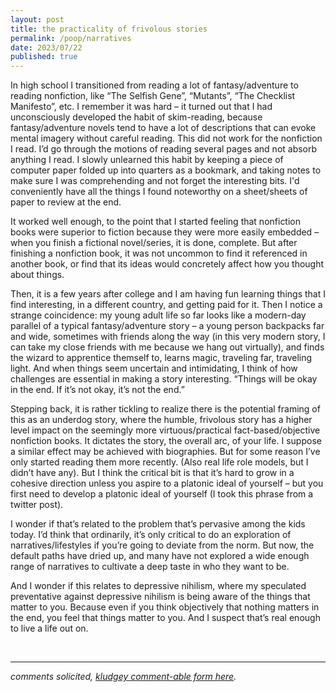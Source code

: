 ```yaml
---
layout: post
title: the practicality of frivolous stories
permalink: /poop/narratives
date: 2023/07/22
published: true
---
```


In high school I transitioned from reading a lot of fantasy/adventure to reading nonfiction, like “The Selfish Gene”, “Mutants”, “The Checklist Manifesto”, etc. I remember it was hard – it turned out that I had unconsciously developed the habit of skim-reading, because fantasy/adventure novels tend to have a lot of descriptions that can evoke mental imagery without careful reading. This did not work for the nonfiction I read. I’d go through the motions of reading several pages and not absorb anything I read. I slowly unlearned this habit by keeping a piece of computer paper folded up into quarters as a bookmark, and taking notes to make sure I was comprehending and not forget the interesting bits. I'd conveniently have all the things I found noteworthy on a sheet/sheets of paper to review at the end.

It worked well enough, to the point that I started feeling that nonfiction books were superior to fiction because they were more easily embedded – when you finish a fictional novel/series, it is done, complete. But after finishing a nonfiction book, it was not uncommon to find it referenced in another book, or find that its ideas would concretely affect how you thought about things. 

Then, it is a few years after college and I am having fun learning things that I find interesting, in a different country, and getting paid for it. Then I notice a strange coincidence: my young adult life so far looks like a modern-day parallel of a typical fantasy/adventure story – a young person backpacks far and wide, sometimes with friends along the way (in this very modern story, I can take my close friends with me because we hang out virtually), and finds the wizard to apprentice themself to, learns magic, traveling far, traveling light. And when things seem uncertain and intimidating, I think of how challenges are essential in making a story interesting. “Things will be okay in the end. If it’s not okay, it’s not the end.”

Stepping back, it is rather tickling to realize there is the potential framing of this as an underdog story, where the humble, frivolous story has a higher level impact on the seemingly more virtuous/practical fact-based/objective nonfiction books. It dictates the story, the overall arc, of your life. I suppose a similar effect may be achieved with biographies. But for some reason I’ve only started reading them more recently. (Also real life role models, but I didn’t have any). But I think the critical bit is that it’s hard to grow in a cohesive direction unless you aspire to a platonic ideal of yourself – but you first need to develop a platonic ideal of yourself (I took this phrase from a twitter post). 

I wonder if that’s related to the problem that’s pervasive among the kids today. I’d think that ordinarily, it’s only critical to do an exploration of narratives/lifestyles if you’re going to deviate from the norm. But now, the default paths have dried up, and many have not explored a wide enough range of narratives to cultivate a deep taste in who they want to be. 

And I wonder if this relates to depressive nihilism, where my speculated preventative against depressive nihilism is being aware of the things that matter to you. Because even if you think objectively that nothing matters in the end, you feel that things matter to you. And I suspect that’s real enough to live a life out on.  

&nbsp;
&nbsp;
&nbsp;

---

_comments solicited, [kludgey comment-able form here](https://docs.google.com/document/d/1ajt3UAd71kClzQVXHCj59ue87yCOB8dSimUMIJU3Jdw/edit?usp=sharing)._